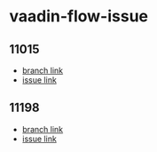 # vaadin-flow-issue
## 11015
- [branch link](https://github.com/SpicyBoyd/vaadin-flow-issue/tree/11015)
- [issue link](https://github.com/vaadin/flow/issues/11015)

## 11198
- [branch link](https://github.com/SpicyBoyd/vaadin-flow-issue/tree/11198)
- [issue link](https://github.com/vaadin/flow/issues/11198)
